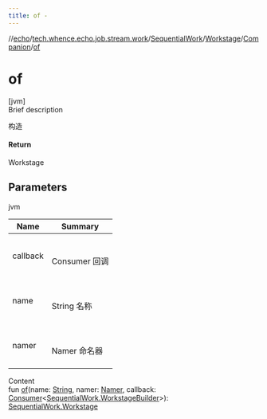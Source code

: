 ```yaml
---
title: of -
---
```

//[echo](../../../../index.md)/[tech.whence.echo.job.stream.work](../../../index.md)/[SequentialWork](../../index.md)/[Workstage](../index.md)/[Companion](index.md)/[of](of.md)



# of  
[jvm]  
Brief description  


构造



#### Return  


Workstage



## Parameters  
  
jvm  
  
|  Name|  Summary| 
|---|---|
| callback| <br><br>Consumer<WorkstageBuilder> 回调<br><br>
| name| <br><br>String 名称<br><br>
| namer| <br><br>Namer 命名器<br><br>
  
  
Content  
fun [of](of.md)(name: [String](https://kotlinlang.org/api/latest/jvm/stdlib/kotlin/-string/index.html), namer: [Namer](../../../-namer/index.md), callback: [Consumer](../../../../tech.whence.echo.function/-consumer/index.md)<[SequentialWork.WorkstageBuilder](../../-workstage-builder/index.md)>): [SequentialWork.Workstage](../index.md)  



